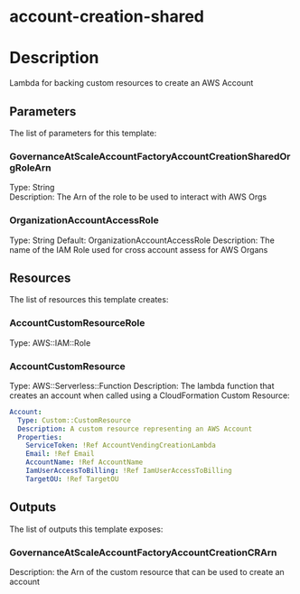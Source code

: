 # account-creation-shared
# Description
Lambda for backing custom resources to create an AWS Account



## Parameters
The list of parameters for this template:

### GovernanceAtScaleAccountFactoryAccountCreationSharedOrgRoleArn
Type: String  
Description: The Arn of the role to be used to interact with AWS Orgs

### OrganizationAccountAccessRole
Type: String
Default: OrganizationAccountAccessRole
Description: The name of the IAM Role used for cross account assess for AWS Organs


## Resources
The list of resources this template creates:

### AccountCustomResourceRole
Type: AWS::IAM::Role
### AccountCustomResource
Type: AWS::Serverless::Function
Description: The lambda function that creates an account when called using a CloudFormation Custom Resource:
```yaml
Account:
  Type: Custom::CustomResource
  Description: A custom resource representing an AWS Account
  Properties:
    ServiceToken: !Ref AccountVendingCreationLambda
    Email: !Ref Email
    AccountName: !Ref AccountName
    IamUserAccessToBilling: !Ref IamUserAccessToBilling
    TargetOU: !Ref TargetOU
```


## Outputs
The list of outputs this template exposes:

### GovernanceAtScaleAccountFactoryAccountCreationCRArn
Description: the Arn of the custom resource that can be used to create an account
  
